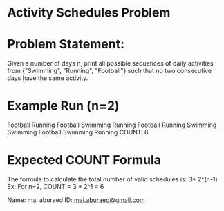 # Activity Schedules Problem

# Problem Statement:
Given a number of days n, print all possible sequences of daily activities from {"Swimming", "Running", "Football"} such that no two consecutive days have the same activity.

# Example Run (n=2)
Football Running
Football Swimming
Running Football
Running Swimming
Swimming Football
Swimming Running
COUNT: 6

# Expected COUNT Formula
The formula to calculate the total number of valid schedules is: 3* 2^(n-1)
Ex: For n=2, COUNT = 3 * 2^1 = 6



Name: mai aburaed
ID: mai.aburaed@gmail.com
